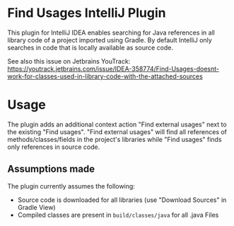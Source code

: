 # Find Usages IntelliJ Plugin

This plugin for IntelliJ IDEA enables searching for Java references in all library code of a project imported using Gradle.
By default IntelliJ only searches in code that is locally available as source code.

See also this issue on Jetbrains YouTrack: https://youtrack.jetbrains.com/issue/IDEA-358774/Find-Usages-doesnt-work-for-classes-used-in-library-code-with-the-attached-sources

# Usage

The plugin adds an additional context action "Find external usages" next to the existing "Find usages".
"Find external usages" will find all references of methods/classes/fields in the project's libraries while "Find usages" finds only references in source code.

## Assumptions made

The plugin currently assumes the following:

- Source code is downloaded for all libraries (use "Download Sources" in Gradle View)
- Compiled classes are present in `build/classes/java` for all .java Files
